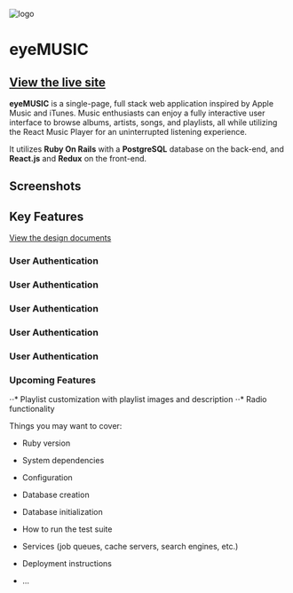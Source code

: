 ![logo]

# eyeMUSIC

## [View the live site](https://eyemusic.herokuapp.com/ "eyeMUSIC")

**eyeMUSIC** is a single-page, full stack web application inspired by Apple Music and iTunes. Music enthusiasts can enjoy a fully interactive user interface to browse albums, artists, songs, and playlists, all while utilizing the React Music Player for an uninterrupted listening experience.

It utilizes **Ruby On Rails** with a **PostgreSQL** database on the back-end, and **React.js** and **Redux** on the front-end.

## Screenshots


## Key Features

[View the design documents](https://github.com/kmoonwright/eyeMusic_fullstack/wiki "eyeMUSIC Wiki")


### User Authentication

### User Authentication

### User Authentication

### User Authentication

### User Authentication

### Upcoming Features
⋅⋅* Playlist customization with playlist images and description
⋅⋅* Radio functionality


[logo]: https://github.com/kmoonwright/eyeMusic_fullstack/blob/master/app/assets/images/icon-eyemusic-logo.png "eyeMUSIC Logo"


Things you may want to cover:

* Ruby version

* System dependencies

* Configuration

* Database creation

* Database initialization

* How to run the test suite

* Services (job queues, cache servers, search engines, etc.)

* Deployment instructions

* ...
